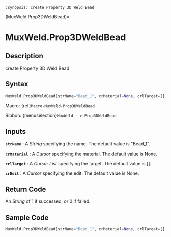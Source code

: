 ```{module} MuxWeld.Prop3DWeldBead()
:synopsis: create Property 3D Weld Bead
```

(MuxWeld.Prop3DWeldBead)=

# MuxWeld.Prop3DWeldBead

## Description

create Property 3D Weld Bead

## Syntax

```python
MuxWeld.Prop3DWeldBead(strName="Bead_1", crMaterial=None, crlTarget=[], crEdit=None)
```

Macro: {ref}`Macro-MuxWeld-Prop3DWeldBead`

Ribbon: {menuselection}`MuxWeld --> Prop3DWeldBead`

## Inputs

**`strName`**
: A _String_ specifying the name. The default value is "Bead_1".

**`crMaterial`**
: A _Cursor_ specifying the material. The default value is None.

**`crlTarget`**
: A _Cursor List_ specifying the target. The default value is [].

**`crEdit`**
: A _Cursor_ specifying the edit. The default value is None.

## Return Code

An _String_ of 1 if successed, or 0 if failed.

## Sample Code

```python
MuxWeld.Prop3DWeldBead(strName="Bead_1", crMaterial=None, crlTarget=[], crEdit=None)
```
